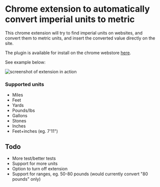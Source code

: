 # Chrome extension to automatically convert imperial units to metric

This chrome extension will try to find imperial units on websites, and convert them to metric units, and insert the converted value directly on the site.

The plugin is available for install on the chrome webstore [here](https://chrome.google.com/webstore/detail/automatic-imperial-to-met/ggidgjeiboeedjjabheimgdkolnpaoik).

See example below:

![screenshot of extension in action](https://raw.githubusercontent.com/esprimo/imperial-to-metric-chrome-extension/master/imgs/screenshot-before-after.png)

### Supported units
* Miles
* Feet
* Yards
* Pounds/lbs
* Gallons
* Stones
* Inches
* Feet+inches (eg. 7'11")

## Todo
* More test/better tests
* Support for more units
* Option to turn off extension
* Support for ranges, eg. 50-80 pounds (would currently convert "80 pounds" only)


